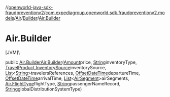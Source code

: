 //[openworld-java-sdk-fraudpreventionv2](../../../../index.md)/[com.expediagroup.openworld.sdk.fraudpreventionv2.models](../../index.md)/[Air](../index.md)/[Builder](index.md)/[Air.Builder](-air.-builder.md)

# Air.Builder

[JVM]\

public [Air.Builder](index.md)[Air.Builder](-air.-builder.md)([Amount](../../-amount/index.md)price, [String](https://docs.oracle.com/javase/8/docs/api/java/lang/String.html)inventoryType, [TravelProduct.InventorySource](../../-travel-product/-inventory-source/index.md)inventorySource, [List](https://docs.oracle.com/javase/8/docs/api/java/util/List.html)&lt;[String](https://docs.oracle.com/javase/8/docs/api/java/lang/String.html)&gt;travelersReferences, [OffsetDateTime](https://docs.oracle.com/javase/8/docs/api/java/time/OffsetDateTime.html)departureTime, [OffsetDateTime](https://docs.oracle.com/javase/8/docs/api/java/time/OffsetDateTime.html)arrivalTime, [List](https://docs.oracle.com/javase/8/docs/api/java/util/List.html)&lt;[AirSegment](../../-air-segment/index.md)&gt;airSegments, [Air.FlightType](../-flight-type/index.md)flightType, [String](https://docs.oracle.com/javase/8/docs/api/java/lang/String.html)passengerNameRecord, [String](https://docs.oracle.com/javase/8/docs/api/java/lang/String.html)globalDistributionSystemType)
